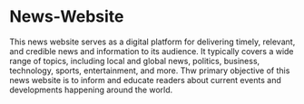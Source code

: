 # News-Website
This news website serves as a digital platform for delivering timely, relevant, and credible news and information to its audience. It typically covers a wide range of topics, including local and global news, politics, business, technology, sports, entertainment, and more. Thw primary objective of this news website is to inform and educate readers about current events and developments happening around the world.
